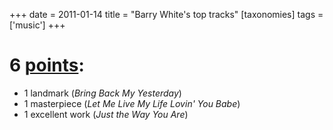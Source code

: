 +++
date = 2011-01-14
title = "Barry White's top tracks"
[taxonomies]
tags = ['music']
+++

6 [points][]:
=============

-   1 landmark (*Bring Back My Yesterday*)
-   1 masterpiece (*Let Me Live My Life Lovin' You Babe*)
-   1 excellent work (*Just the Way You Are*)

  [points]: http://tshepang.net/simple-rating-system-for-music

